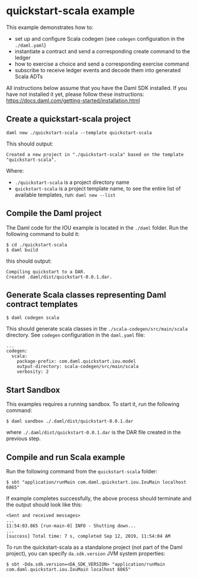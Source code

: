 # quickstart-scala example

This example demonstrates how to:
- set up and configure Scala codegen (see `codegen` configuration in the `./daml.yaml`)
- instantiate a contract and send a corresponding create command to the ledger
- how to exercise a choice and send a corresponding exercise command
- subscribe to receive ledger events and decode them into generated Scala ADTs

All instructions below assume that you have the Daml SDK installed. If you have not installed it yet, please follow these instructions: https://docs.daml.com/getting-started/installation.html

## Create a quickstart-scala project
```
daml new ./quickstart-scala --template quickstart-scala
```
This should output:
```
Created a new project in "./quickstart-scala" based on the template "quickstart-scala".
```
Where:
- `./quickstart-scala` is a project directory name
- `quickstart-scala` is a project template name, to see the entire list of available templates, run: `daml new --list`

## Compile the Daml project
The Daml code for the IOU example is located in the `./daml` folder. Run the following command to build it:
```
$ cd ./quickstart-scala
$ daml build
```
this should output:
```
Compiling quickstart to a DAR.
Created .daml/dist/quickstart-0.0.1.dar.
```

## Generate Scala classes representing Daml contract templates
```
$ daml codegen scala
```
This should generate scala classes in the `./scala-codegen/src/main/scala` directory. See `codegen` configuration in the `daml.yaml` file:
```
...
codegen:
  scala:
    package-prefix: com.daml.quickstart.iou.model
    output-directory: scala-codegen/src/main/scala
    verbosity: 2
```

## Start Sandbox
This examples requires a running sandbox. To start it, run the following command:
```
$ daml sandbox ./.daml/dist/quickstart-0.0.1.dar
```
where `./.daml/dist/quickstart-0.0.1.dar` is the DAR file created in the previous step.

## Compile and run Scala example
Run the following command from the `quickstart-scala` folder:
```
$ sbt "application/runMain com.daml.quickstart.iou.IouMain localhost 6865"
```
If example completes successfully, the above process should terminate and the output should look like this:
```
<Sent and received messages>
...
11:54:03.865 [run-main-0] INFO - Shutting down...
...
[success] Total time: 7 s, completed Sep 12, 2019, 11:54:04 AM
```

To run the quickstart-scala as a standalone project (not part of the Daml project), you can specify `da.sdk.version` JVM system properties:
```
$ sbt -Dda.sdk.version=<DA_SDK_VERSION> "application/runMain com.daml.quickstart.iou.IouMain localhost 6865"
```
